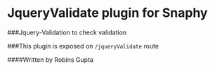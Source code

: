# JqueryValidate plugin for Snaphy


###Jquery-Validation to check validation 

###This plugin is exposed on  `/jqueryValidate` route




####Written by Robins Gupta

